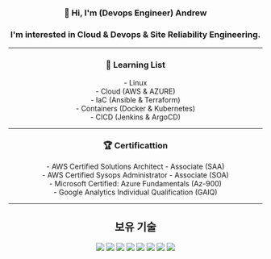 ### <div align="center"> 👋 Hi, I'm (Devops Engineer) Andrew </div>
### <div align="center"> I'm interested in Cloud & Devops & Site Reliability Engineering. </div>

* * *

### <div align="center"> 📕 Learning List </div>
<div align="center"> - Linux </div>
<div align="center"> - Cloud (AWS & AZURE) </div>
<div align="center"> - IaC (Ansible & Terraform) </div>
<div align="center"> - Containers (Docker & Kubernetes) </div>
<div align="center"> - CICD (Jenkins & ArgoCD) </div>



* * *

### <div align="center"> 🏆 Certificattion </div>
<div align="center">
- AWS Certified Solutions Architect - Associate (SAA)<br>
- AWS Certified Sysops Administrator - Associate (SOA)<br>
- Microsoft Certified: Azure Fundamentals (Az-900) <br>
- Google Analytics Individual Qualification (GAIQ) <br>
</div>

* * *

## <div align="center">보유 기술</div>

<div align="center">
  
  <img src="https://img.shields.io/badge/docker-384d54?style=flat-square&logo=docker&logoColor=0db7ed"/>
  <img src="https://img.shields.io/badge/ansible-white?style=flat-square&logo=ansible&logoColor=black"/>
  <img src="https://img.shields.io/badge/terraform-946cee?style=flat-square&logo=terraform&logoColor=white"/>
  <img src="https://img.shields.io/badge/Linux-black?style=flat-square&logo=Linux&logoColor=white"/>
  <img src="https://img.shields.io/badge/ArgoCD-4479A1?style=flat-square&logo=Argo&logoColor=orange"/>
  <img src="https://img.shields.io/badge/jenkins-f7f1da?style=flat-square&logo=jenkins&logoColor=black"/>
  <img src="https://img.shields.io/badge/kubernetes-3970e4?style=flat-square&logo=kubernetes&logoColor=white"/>
  <img src="https://img.shields.io/badge/Python-3776AB?style=flat-square&logo=Python&logoColor=white"/> 

</div>
